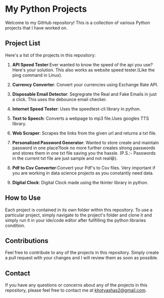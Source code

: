 # My Python Projects

Welcome to my GitHub repository! This is a collection of various Python projects that I have worked on.

## Project List

Here's a list of the projects in this repository:

1.  **API Speed Tester**:Ever wanted to know the speed of the api you use? Here's your solution. This also works as website speed tester.(Like the ping command in Linux).

2.  **Currency Converter**: Convert your currencies using Exchange Rate API.

3.  **Disposable Email Detector**: Segregrate the Real and Fake Emails in just a click. This uses the debounce email checker.

4.  **Internet Speed Tester**: Uses the speedtest-cli library in python.

5.  **Text to Speech**: Converts a webpage to mp3 file.Uses googles TTS library.

6.  **Web Scraper**: Scrapes the links from the given url and returns a txt file.

7.  **Personalized Password Generator**: Wanted to store create and maintain password in one place?look no more further creates strong passwords and stores them in one txt file saving you the hassle. (P.S.:- Passwords in the current txt file are just sample and not real😆).

8.  **Pdf to Csv Converter**:Convert your Pdf's to Csv files. Very important if you are working in data science projects as you constantly need data.

9.  **Digital Clock**: Digital Clock made using the tkinter library in python.



## How to Use

Each project is contained in its own folder within this repository. To use a particular project, simply navigate to the project's folder and clone it and simply run it in your ide/code editor after fullfilling the python libraries condition.

## Contributions

Feel free to contribute to any of the projects in this repository. Simply create a pull request with your changes and I will review them as soon as possible.

## Contact

If you have any questions or concerns about any of the projects in this repository, please feel free to contact me at khotyashas2@gmail.com.
